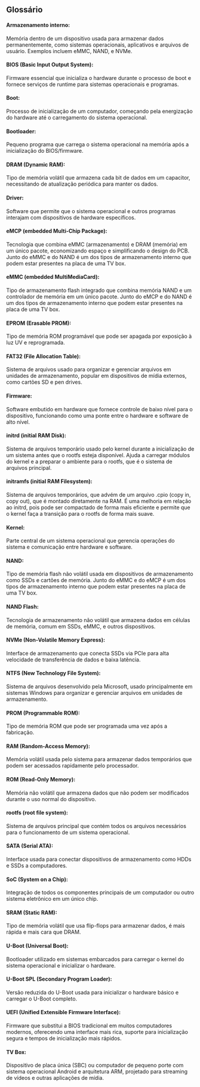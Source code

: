 
## Glossário

#### Armazenamento interno:
<!-- Armazenamento interno -->
Memória dentro de um dispositivo usada para armazenar dados permanentemente, como sistemas operacionais, aplicativos e arquivos de usuário. Exemplos incluem eMMC, NAND, e NVMe.

#### BIOS (Basic Input Output System):
<!-- BIOS -->
Firmware essencial que inicializa o hardware durante o processo de boot e fornece serviços de runtime para sistemas operacionais e programas.

#### Boot:
<!-- Boot -->
Processo de inicialização de um computador, começando pela energização do hardware até o carregamento do sistema operacional.

#### Bootloader:
<!-- Bootloader -->
Pequeno programa que carrega o sistema operacional na memória após a inicialização do BIOS/firmware.

#### DRAM (Dynamic RAM):
<!-- DRAM -->
Tipo de memória volátil que armazena cada bit de dados em um capacitor, necessitando de atualização periódica para manter os dados.

#### Driver:
<!-- Driver -->
Software que permite que o sistema operacional e outros programas interajam com dispositivos de hardware específicos.

#### eMCP (embedded Multi-Chip Package):
<!-- eMCP -->
Tecnologia que combina eMMC (armazenamento) e DRAM (memória) em um único pacote, economizando espaço e simplificando o design do PCB. Junto do eMMC e do NAND é um dos tipos de armazenamento interno que podem estar presentes na placa de uma TV box.

#### eMMC (embedded MultiMediaCard):
<!-- eMMC -->
Tipo de armazenamento flash integrado que combina memória NAND e um controlador de memória em um único pacote. Junto do eMCP e do NAND é um dos tipos de armazenamento interno que podem estar presentes na placa de uma TV box.

#### EPROM (Erasable PROM):
<!-- EPROM -->
Tipo de memória ROM programável que pode ser apagada por exposição à luz UV e reprogramada.

#### FAT32 (File Allocation Table):
<!-- FAT32 -->
Sistema de arquivos usado para organizar e gerenciar arquivos em unidades de armazenamento, popular em dispositivos de mídia externos, como cartões SD e pen drives.

#### Firmware:
<!-- Firmware -->
Software embutido em hardware que fornece controle de baixo nível para o dispositivo, funcionando como uma ponte entre o hardware e software de alto nível.

#### initrd (initial RAM Disk):
<!-- initrd -->
Sistema de arquivos temporário usado pelo kernel durante a inicialização de um sistema antes que o rootfs esteja disponível. Ajuda a carregar módulos do kernel e a preparar o ambiente para o rootfs, que é o sistema de arquivos principal.

#### initramfs (initial RAM Filesystem):
<!-- initramfs -->
Sistema de arquivos temporários, que advém de um arquivo .cpio (copy in, copy out), que é montado diretamente na RAM. É uma melhoria em relação ao initrd, pois pode ser compactado de forma mais eficiente e permite que o kernel faça a transição para o rootfs de forma mais suave.

#### Kernel:
<!-- Kernel -->
Parte central de um sistema operacional que gerencia operações do sistema e comunicação entre hardware e software.

#### NAND:
<!-- NAND -->
Tipo de memória flash não volátil usada em dispositivos de armazenamento como SSDs e cartões de memória. Junto do eMMC e do eMCP é um dos tipos de armazenamento interno que podem estar presentes na placa de uma TV box.

#### NAND Flash:
<!-- NAND Flash -->
Tecnologia de armazenamento não volátil que armazena dados em células de memória, comum em SSDs, eMMC, e outros dispositivos.

#### NVMe (Non-Volatile Memory Express):
<!-- NVMe -->
Interface de armazenamento que conecta SSDs via PCIe para alta velocidade de transferência de dados e baixa latência.

#### NTFS (New Technology File System):
<!-- NTFS -->
Sistema de arquivos desenvolvido pela Microsoft, usado principalmente em sistemas Windows para organizar e gerenciar arquivos em unidades de armazenamento.

#### PROM (Programmable ROM):
<!-- PROM -->
Tipo de memória ROM que pode ser programada uma vez após a fabricação.

#### RAM (Random-Access Memory):
<!-- RAM -->
Memória volátil usada pelo sistema para armazenar dados temporários que podem ser acessados rapidamente pelo processador.

#### ROM (Read-Only Memory):
<!-- ROM -->
Memória não volátil que armazena dados que não podem ser modificados durante o uso normal do dispositivo.

#### rootfs (root file system):
<!-- rootfs -->
Sistema de arquivos principal que contém todos os arquivos necessários para o funcionamento de um sistema operacional.

#### SATA (Serial ATA):
<!-- SATA -->
Interface usada para conectar dispositivos de armazenamento como HDDs e SSDs a computadores.

#### SoC (System on a Chip):
<!-- SoC -->
Integração de todos os componentes principais de um computador ou outro sistema eletrônico em um único chip.

#### SRAM (Static RAM):
<!-- SRAM -->
Tipo de memória volátil que usa flip-flops para armazenar dados, é mais rápida e mais cara que DRAM.

#### U-Boot (Universal Boot):
<!-- U-Boot -->
Bootloader utilizado em sistemas embarcados para carregar o kernel do sistema operacional e inicializar o hardware.

#### U-Boot SPL (Secondary Program Loader):
<!-- U-Boot SPL -->
Versão reduzida do U-Boot usada para inicializar o hardware básico e carregar o U-Boot completo.

#### UEFI (Unified Extensible Firmware Interface):
<!-- UEFI -->
Firmware que substitui a BIOS tradicional em muitos computadores modernos, oferecendo uma interface mais rica, suporte para inicialização segura e tempos de inicialização mais rápidos.

#### TV Box:
<!-- TV Box -->
Dispositivo de placa única (SBC) ou computador de pequeno porte com sistema operacional Android e arquitetura ARM, projetado para streaming de vídeos e outras aplicações de mídia.


